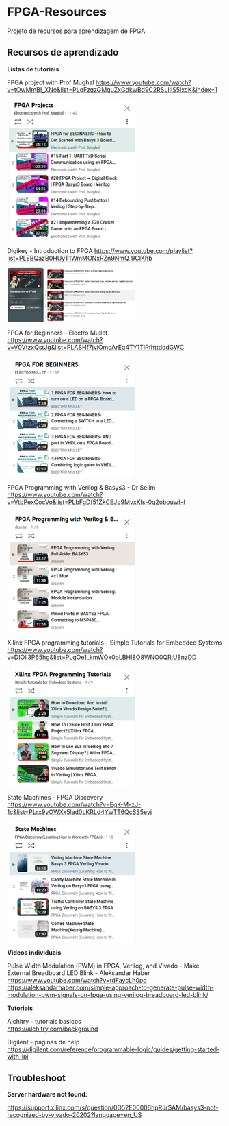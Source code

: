 # FPGA-Resources
Projeto de recursos para aprendizagem de FPGA





## Recursos de aprendizado 

**Listas de tutoriais** 

FPGA project with Prof Mughal
https://www.youtube.com/watch?v=tOwMmBI_XNo&list=PLqFzqzGMquZxGdkwBd9C2RSLIIlS5IxcK&index=1

<div align="left">
    <img src="./images/ProfMughal.png" width="300" />
</div>

Digikey - Introduction to FPGA
https://www.youtube.com/playlist?list=PLEBQazB0HUyT1WmMONxRZn9NmQ_9CIKhb

<div align="left">
    <img src="./images/Digikey.png" width="300" />
</div>

FPGA for Beginners - Electro Mullet  
https://www.youtube.com/watch?v=V0VtzxQstJg&list=PLASHf7jviOmoArEq4TY1TlRfhttdddGWC

<div align="left">
    <img src="./images/elecMullet.png" width="300" />
</div>

FPGA Programming with Verilog & Basys3 - Dr Selim  
https://www.youtube.com/watch?v=VtbPexCocVo&list=PLbFgDf51ZkCEJb9MvxKIs-0q2obouwf-f 

<div align="left">
    <img src="./images/drselim.png" width="300" />
</div>

Xilinx FPGA programming tutorials - Simple Tutorials for Embedded Systems  
https://www.youtube.com/watch?v=DIOll3P65hg&list=PLqOe1_kmWOx0oLBHI8O8WNO0QRjU8nzDD

<div align="left">
    <img src="./images/simpletuts.png" width="300" />
</div>

State Machines - FPGA Discovery  
https://www.youtube.com/watch?v=EgK-M-zJ-1c&list=PLrx9yOWXx5lad0LKRLd4YwTT6QcSS5eyj

<div align="left">
    <img src="./images/fpgaDiscovery.png" width="300" />
</div>


**Videos individuais** 

Pulse Width Modulation (PWM) in FPGA, Verilog, and Vivado - Make External Breadboard LED Blink - Aleksandar Haber  
https://www.youtube.com/watch?v=tdFaycLh0po  
https://aleksandarhaber.com/simple-approach-to-generate-pulse-width-modulation-pwm-signals-on-fpga-using-verilog-breadboard-led-blink/  



**Tutoriais** 

Alchitry - tutoriais basicos   
https://alchitry.com/background

Digilent - paginas de help  
https://digilent.com/reference/programmable-logic/guides/getting-started-with-ipi


## Troubleshoot

**Server hardware not found:**   

https://support.xilinx.com/s/question/0D52E00006hpRJrSAM/basys3-not-recognized-by-vivado-20202?language=en_US

